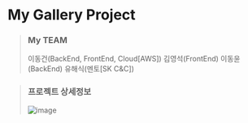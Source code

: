 # My Gallery Project

 > ### My TEAM
 > 이동건(BackEnd, FrontEnd, Cloud[AWS]) 김영석(FrontEnd) 이동윤(BackEnd) 유해식(멘토[SK C&C])

 > ### 프로젝트 상세정보
 > ![image](https://user-images.githubusercontent.com/87507644/153648092-54b1718b-53ee-4b93-99f9-2c63f9f32366.png)

